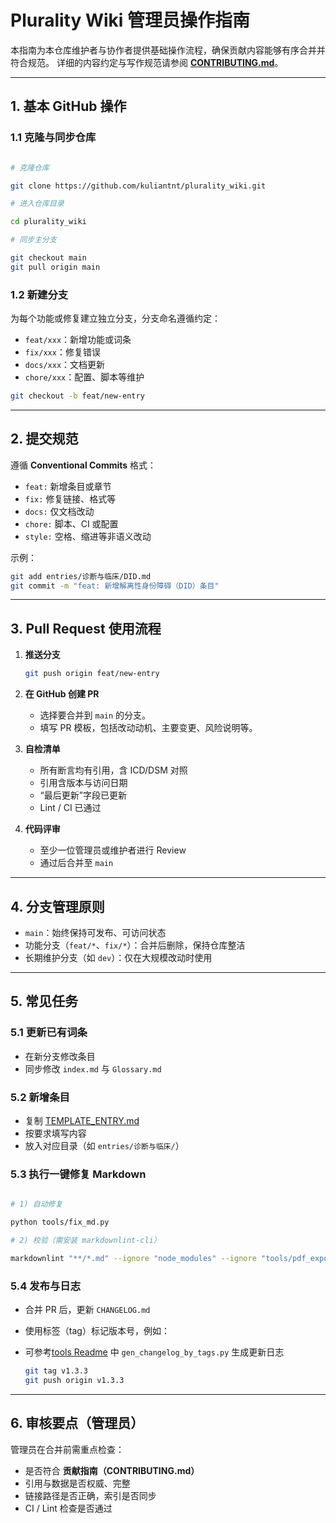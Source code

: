 # Plurality Wiki 管理员操作指南

本指南为本仓库维护者与协作者提供基础操作流程，确保贡献内容能够有序合并并符合规范。
详细的内容约定与写作规范请参阅 **[CONTRIBUTING.md](./CONTRIBUTING.md)**。

---

## 1. 基本 GitHub 操作

### 1.1 克隆与同步仓库

```bash

# 克隆仓库

git clone https://github.com/kuliantnt/plurality_wiki.git

# 进入仓库目录

cd plurality_wiki

# 同步主分支

git checkout main
git pull origin main
```

### 1.2 新建分支

为每个功能或修复建立独立分支，分支命名遵循约定：

* `feat/xxx`：新增功能或词条
* `fix/xxx`：修复错误
* `docs/xxx`：文档更新
* `chore/xxx`：配置、脚本等维护

```bash
git checkout -b feat/new-entry
```

---

## 2. 提交规范

遵循 **Conventional Commits** 格式：

* `feat:` 新增条目或章节
* `fix:` 修复链接、格式等
* `docs:` 仅文档改动
* `chore:` 脚本、CI 或配置
* `style:` 空格、缩进等非语义改动

示例：

```bash
git add entries/诊断与临床/DID.md
git commit -m "feat: 新增解离性身份障碍（DID）条目"
```

---

## 3. Pull Request 使用流程

1. **推送分支**

   ```bash
   git push origin feat/new-entry
   ```

2. **在 GitHub 创建 PR**

   * 选择要合并到 `main` 的分支。
   * 填写 PR 模板，包括改动动机、主要变更、风险说明等。

3. **自检清单**

   * 所有断言均有引用，含 ICD/DSM 对照
   * 引用含版本与访问日期
   * “最后更新”字段已更新
   * Lint / CI 已通过

4. **代码评审**

   * 至少一位管理员或维护者进行 Review
   * 通过后合并至 `main`

---

## 4. 分支管理原则

* `main`：始终保持可发布、可访问状态
* 功能分支（`feat/*`、`fix/*`）：合并后删除，保持仓库整洁
* 长期维护分支（如 `dev`）：仅在大规模改动时使用

---

## 5. 常见任务

### 5.1 更新已有词条

* 在新分支修改条目
* 同步修改 `index.md` 与 `Glossary.md`

### 5.2 新增条目

* 复制 [TEMPLATE_ENTRY.md](./TEMPLATE_ENTRY.md)
* 按要求填写内容
* 放入对应目录（如 `entries/诊断与临床/`）

### 5.3 执行一键修复 Markdown

```bash

# 1) 自动修复

python tools/fix_md.py

# 2) 校验（需安装 markdownlint-cli）

markdownlint "**/*.md" --ignore "node_modules" --ignore "tools/pdf_export/vendor"
```

### 5.4 发布与日志

* 合并 PR 后，更新 `CHANGELOG.md`
* 使用标签（tag）标记版本号，例如：
* 可参考[tools Readme](./docs/tools/README.md) 中 `gen_changelog_by_tags.py` 生成更新日志

  ```bash
  git tag v1.3.3
  git push origin v1.3.3
  ```

---

## 6. 审核要点（管理员）

管理员在合并前需重点检查：

* 是否符合 **贡献指南（CONTRIBUTING.md）**
* 引用与数据是否权威、完整
* 链接路径是否正确，索引是否同步
* CI / Lint 检查是否通过
